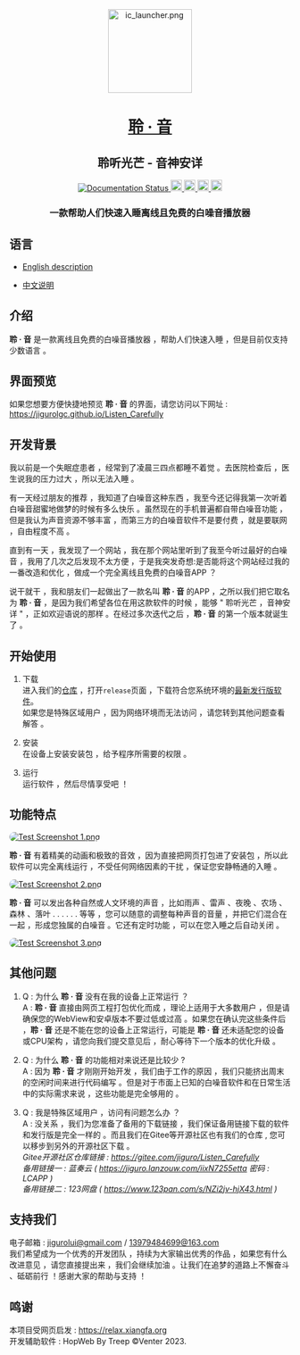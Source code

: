 <div align="center">
<!-- Title: -->
  <a href="https://github.com/JiGuroLGC/Listen_Carefully/">
    <img src="https://s2.loli.net/2024/07/21/OXExcDhuk9YSnzJ.png" height="150" alt="ic_launcher.png">
  </a>
  <h1><a href="https://github.com/JiGuroLGC/Listen_Carefully/">聆 · 音</a></h1>
  <h2>聆听光芒 - 音神安详</h2>
<!-- Labels: -->
  <!-- First row: -->
  <a href="https://black.readthedocs.io/en/stable/?badge=stable"><img alt="Documentation Status" src="https://readthedocs.org/projects/black/badge/?version=stable">
  </a>
  <a href="https://github.com/JiGuroLGC/Listen_Carefully/">
    <img src="https://img.shields.io/github/repo-size/JiGuroLGC/Listen_Carefully" height="20" alt="license">
  </a>
  <a href="https://github.com/JiGuroLGC/Listen_Carefully/">
    <img src="https://img.shields.io/static/v1.svg?label=Contributions&message=Welcome&color=0059b3&style=flat-square" height="20" alt="Contributions Welcome">
  </a>
  <a href="https://github.com/JiGuroLGC/Listen_Carefully/">
    <img src="https://img.shields.io/github/actions/workflow/status/TheAlgorithms/Python/build.yml?branch=master&label=CI&logo=github&style=flat-square" height="20" alt="GitHub Workflow Status">
  </a>
  <a href="https://github.com/pre-commit/pre-commit">
    <img src="https://img.shields.io/badge/pre--commit-open-brightgreen?logo=pre-commit&logoColor=white&style=flat-square" height="20" alt="pre-commit">
  </a>
<!-- Short description: -->
  <h3>一款帮助人们快速入睡离线且免费的白噪音播放器</h3>
</div>

## 语言

* [English description](README.md)

* [中文说明](README.zh.md)

## 介绍

**聆 · 音** 是一款离线且免费的白噪音播放器 ，帮助人们快速入睡 ，但是目前仅支持少数语言 。

## 界面预览

如果您想要方便快捷地预览 **聆 · 音** 的界面，请您访问以下网址 :  https://jigurolgc.github.io/Listen_Carefully

## 开发背景

我以前是一个失眠症患者 ，经常到了凌晨三四点都睡不着觉 。去医院检查后 ，医生说我的压力过大 ，所以无法入睡 。

有一天经过朋友的推荐 ，我知道了白噪音这种东西 ，我至今还记得我第一次听着白噪音甜蜜地做梦的时候有多么快乐 。虽然现在的手机普遍都自带白噪音功能 ，但是我认为声音资源不够丰富 ，而第三方的白噪音软件不是要付费 ，就是要联网 ，自由程度不高 。

直到有一天 ，我发现了一个网站 ，我在那个网站里听到了我至今听过最好的白噪音 ，我用了几次之后发现不太方便 ，于是我突发奇想:是否能将这个网站经过我的一番改造和优化 ，做成一个完全离线且免费的白噪音APP ？

说干就干 ，我和朋友们一起做出了一款名叫 **聆 · 音** 的APP ，之所以我们把它取名为 **聆 · 音**  ，是因为我们希望各位在用这款软件的时候 ，能够 " 聆听光芒 ，音神安详 " ，正如欢迎语说的那样 。在经过多次迭代之后 ，**聆 · 音** 的第一个版本就诞生了 。

## 开始使用

1. 下载  
进入我们的[仓库](https://github.com/JiGuroLGC/Listen_Carefully) ，打开`release`页面 ，下载符合您系统环境的[最新发行版软件](https://github.com/JiGuroLGC/Listen_Carefully/releases)。   
如果您是特殊区域用户 ，因为网络环境而无法访问 ，请您转到其他问题查看解答 。

2. 安装  
在设备上安装安装包 ，给予程序所需要的权限 。

3. 运行  
运行软件 ，然后尽情享受吧 ！

##  功能特点

<a href="https://s2.loli.net/2024/07/21/zt6lV3QniqOXdPc.png" target="_blank"><img src="https://s2.loli.net/2024/07/21/zt6lV3QniqOXdPc.png" alt="Test Screenshot 1.png" style="border-radius: 100px"></a>

**聆 · 音** 有着精美的动画和极致的音效 ，因为直接把网页打包进了安装包 ，所以此软件可以完全离线运行 ，不受任何网络因素的干扰 ，保证您安静畅通的入睡 。

<a href="https://s2.loli.net/2024/07/21/fVJtSQIurpwWvcs.png" target="_blank"><img src="https://s2.loli.net/2024/07/21/fVJtSQIurpwWvcs.png" alt="Test Screenshot 2.png" style="border-radius: 100px"></a>

**聆 · 音** 可以发出各种自然或人文环境的声音 ，比如雨声 、雷声 、夜晚 、农场 、森林 、落叶 . . . . . . 等等 ，您可以随意的调整每种声音的音量 ，并把它们混合在一起 ，形成您独属的白噪音 。它还有定时功能 ，可以在您入睡之后自动关闭 。

<a href="https://s2.loli.net/2024/07/21/8teAdvFOolCxBDV.png" target="_blank"><img src="https://s2.loli.net/2024/07/21/8teAdvFOolCxBDV.png" alt="Test Screenshot 3.png" style="border-radius: 100px"></a>

## 其他问题

1. Q : 为什么 **聆 · 音** 没有在我的设备上正常运行 ？  
   A  : **聆 · 音** 直接由网页工程打包优化而成 ，理论上适用于大多数用户 ，但是请确保您的WebView和安卓版本不要过低或过高 。如果您在确认完这些条件后 ，**聆 · 音** 还是不能在您的设备上正常运行，可能是 **聆 · 音** 还未适配您的设备或CPU架构 ，请您向我们提交意见后 ，耐心等待下一个版本的优化升级 。

2. Q : 为什么 **聆 · 音** 的功能相对来说还是比较少 ?  
   A  : 因为 **聆 · 音** 才刚刚开始开发 ，我们由于工作的原因 ，我们只能挤出周末的空闲时间来进行代码编写 。但是对于市面上已知的白噪音软件和在日常生活中的实际需求来说 ，这些功能是完全够用的 。

3. Q : 我是特殊区域用户 ，访问有问题怎么办 ？  
   A  : 没关系 ，我们为您准备了备用的下载链接 ，我们保证备用链接下载的软件和发行版是完全一样的 。而且我们在Gitee等开源社区也有我们的仓库 , 您可以移步到另外的开源社区下载  。  
   *Gitee开源社区仓库链接 : https://gitee.com/jiguro/Listen_Carefully*  
   *备用链接一 : 蓝奏云 ( https://jiguro.lanzouw.com/iixN7255etta 密码 : LCAPP )*  
   *备用链接二 : 123网盘 ( https://www.123pan.com/s/NZi2jv-hjX43.html )*

## 支持我们

电子邮箱 : jigurolui@gmail.com / 13979484699@163.com  
我们希望成为一个优秀的开发团队 ，持续为大家输出优秀的作品 ，如果您有什么改进意见 ，请您直接提出来 ，我们会继续加油 。让我们在追梦的道路上不懈奋斗 、砥砺前行 ！感谢大家的帮助与支持 ！

## 鸣谢

本项目受网页启发 : https://relax.xiangfa.org  
开发辅助软件 : HopWeb By Treep  ©Venter 2023.